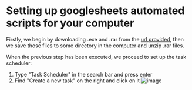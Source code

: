 # Setting up googlesheets automated scripts for your computer

Firstly, we begin by downloading .exe and .rar from the [url provided](https://drive.google.com/drive/folders/1pBiYn5Z63lO3IkibCzZcv7rCen5pG_cl?usp=sharing), then we save those files to some directory in the computer and unzip .rar files.

When the previous step has been executed, we proceed to set up the task scheduler:

1. Type "Task Scheduler" in the search bar and press enter
2. Find "Create a new task" on the right and click on it
![image](https://github.com/Jimothy-Halpert/Automated-Bored-Panda-Sheets/main/1.PNG "open a new task")
